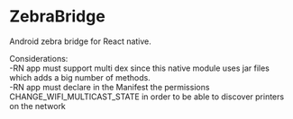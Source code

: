 # ZebraBridge
Android zebra bridge for React native.

Considerations:\
-RN app must support multi dex since this native module uses jar files which adds a big number of methods.\
-RN app must declare in the Manifest the permissions CHANGE_WIFI_MULTICAST_STATE in order to be able to discover printers on the network


